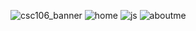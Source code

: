 ![csc106_banner](https://github.com/Sandandsea311/CSC-week-1/assets/157727277/551e02f0-6301-42e8-bfa5-6e398aca116b)
![home](https://github.com/Sandandsea311/CSC-week-1/assets/157727277/768377cf-87cc-4dcf-98b7-dda7891edb8a)
![js](https://github.com/Sandandsea311/CSC-week-1/assets/157727277/70d96e5b-d12e-438b-965f-1101cea34d66)
![aboutme](https://github.com/Sandandsea311/CSC-week-1/assets/157727277/e55d4bdd-ae0e-4056-840d-899a5b9d8436)
